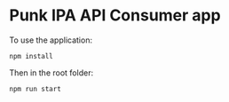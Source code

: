 # Punk IPA API Consumer app

To use the application:

```npm install```

Then in the root folder:

```npm run start```
